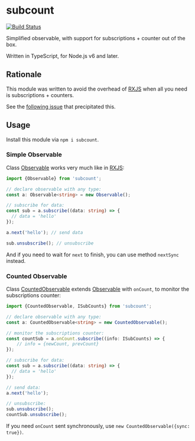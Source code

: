 # subcount

[![Build Status](https://travis-ci.org/vitaly-t/subcount.svg?branch=master)](https://travis-ci.org/vitaly-t/subcount)

Simplified observable, with support for subscriptions + counter out of the box. 

Written in TypeScript, for Node.js v6 and later.

## Rationale

This module was written to avoid the overhead of [RXJS] when all you need is subscriptions + counters.

See the [following issue](https://stackoverflow.com/questions/56195932/how-to-monitor-number-of-rxjs-subscriptions) that precipitated this.

## Usage

Install this module via `npm i subcount`.

### Simple Observable

Class [Observable] works very much like in [RXJS]: 

```ts
import {Observable} from 'subcount';

// declare observable with any type:
const a: Observable<string> = new Observable();

// subscribe for data:
const sub = a.subscribe((data: string) => {
  // data = 'hello'
});

a.next('hello'); // send data

sub.unsubscribe(); // unsubscribe
```

And if you need to wait for `next` to finish, you can use method `nextSync` instead.

### Counted Observable

Class [CountedObservable] extends [Observable] with `onCount`, to monitor the subscriptions counter:

```ts
import {CountedObservable, ISubCounts} from 'subcount';

// declare observable with any type:
const a: CountedObservable<string> = new CountedObservable();

// monitor the subscriptions counter:
const countSub = a.onCount.subscribe((info: ISubCounts) => {
    // info = {newCount, prevCount} 
});

// subscribe for data:
const sub = a.subscribe((data: string) => {
  // data = 'hello'
});

// send data:
a.next('hello');

// unsubscribe:
sub.unsubscribe();
countSub.unsubscribe();
```

If you need `onCount` sent synchronously, use `new CountedObservable({sync: true})`. 

[RXJS]:https://github.com/reactivex/rxjs
[Observable]:https://github.com/vitaly-t/subcount/blob/master/src/subcount.ts#L16
[CountedObservable]:https://github.com/vitaly-t/subcount/blob/master/src/subcount.ts#L80
